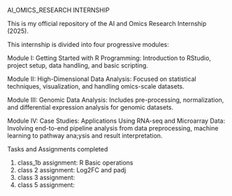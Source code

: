 AI_OMICS_RESEARCH INTERNSHIP

This is my official repository of the AI and Omics Research Internship (2025).

This internship is divided into four progressive modules:

Module I: Getting Started with R Programming: Introduction to RStudio, project setup, data handling, and basic scripting.

Module II: High-Dimensional Data Analysis: Focused on statistical techniques, visualization, and handling omics-scale datasets.

Module III: Genomic Data Analysis: Includes pre-processing, normalization, and differential expression analysis for genomic datasets.

Module IV: Case Studies: Applications Using RNA-seq and Microarray Data: Involving end-to-end pipeline analysis from data preprocessing, machine learning to pathway ana;ysis and result interpretation.

Tasks and Assignments completed
1. class_1b assignment: R Basic operations
2. class 2 assignment: Log2FC and padj
3. class 3 assignment:
4. class 5 assignment:
